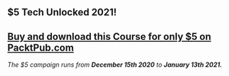 ## $5 Tech Unlocked 2021!
[Buy and download this Course for only $5 on PacktPub.com](https://www.packtpub.com/product/asp-net-core-cloud-ready-enterprise-web-application-development/9781788296526)
-----
*The $5 campaign         runs from __December 15th 2020__ to __January 13th 2021.__*

